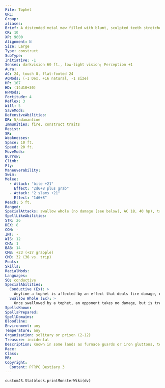 ```yaml
---
File: Tophet
URL: 
Group: 
aliases: 
Brief: A distended metal maw filled with blunt, sculpted teeth stretches across the upper portion of this rotund iron effigy.
CR: 10
XP: 9600
Alignment: N
Size: Large
Type: construct
SubType: 
Initiative: -1
Senses: darkvision 60 ft., low-light vision; Perception +1
Aura: 
AC: 24, touch 8, flat-footed 24
ACMods: (-1 Dex, +16 natural, -1 size)
HP: 107
HD: (14d10+30)
HPMods: 
Fortitude: 4
Reflex: 3
Will: 5
SaveMods: 
DefensiveAbilities: 
DR: 5/adamantine
Immunities: fire, construct traits
Resist: 
SR: 
Weaknesses: 
Space: 10 ft.
Speed: 20 ft.
MoveMods: 
Burrow: 
Climb: 
Fly: 
Maneuverability: 
Swim: 
Melee: 
  - Attack: "bite +21"
    Effect: "2d6+8 plus grab"
  - Attack: "2 slams +21"
    Effect: "1d6+8"
Reach: 5 ft.
Ranged: 
SpecialAttacks: swallow whole (no damage [see below], AC 18, 40 hp), trample (2d6+12, DC 25)
SpellLikeAbilities: 
STR: 26
DEX: 8
CON: -
INT: -
WIS: 12
CHA: 1
BAB: 14
CMB: +23 (+27 grapple)
CMD: 32 (36 vs. trip)
Feats: 
Skills: 
RacialMods: 
Languages: 
SQ: conductive
SpecialAbilities:
  Conductive (Ex): >
    Anytime a tophet is affected by an effect that deals fire damage, determine how much damage the construct would have taken if it were not immune to fire. Creatures currently swallowed whole by the construct take fire damage equal to half of this amount.
  Swallow Whole (Ex): >
    Once swallowed by a tophet, an opponent takes no damage, but is trapped inside the creature's hollow interior. The construct's maw locks down, preventing creatures from climbing back out. A creature can attempt to hack or smash its way out as normal, but a tophet's stomach has hit points equal to one-tenth its actual hit points plus its bonus hit  points for being a construct (totalling 40 hit points for most tophets). Alternatively, a swallowed creature can attempt to pick the lock on the iron hatch in the tophet's stomach by making a DC 30 Disable Device check. If a creature exits by picking the lock, the tophet closes its hatch and can swallow whole again. These locks can also be picked from the outside, but only after the tophet is slain. A Large tophet's belly can hold 1 Medium creature at a time.
SpellsKnown: 
SpellsPrepared: 
SpellDomains: 
Bloodline: 
Environment: any
Temperature: any
Organization: solitary or prison (2-12)
Treasure: incidental
Description: Known in some lands as furnace guards or iron gluttons, tophets have long served in the palaces and prisons of tyrants as vigilant sentinels and dreaded punishments. Appearing as rotund iron statues, often bearing the caricatured visages of past kings or dishonored nobles, these constructs all possess yawning maws, capable of easily gobbling up smaller creatures. Upon consuming a victim, the animate statue becomes a walking prison, holding its victim within with little chance for escape. The iron statue can then return its victim to the proper cell, the feet of its lord, or any other fate its creator determines. In the most feared case, tophets capture or are fed prisoners, then wander out into the desert heat or even rivers of molten rock, where their interiors attain hellish temperatures, torturing and often outright killing those trapped within.  Tophets are often assembled in groups of up to a dozen, where cruel rulers incarcerate traitors and other criminals. Mindless creatures capable only of obeying their masters' whims, these unthinking constructs make incorruptible guardians and are endlessly loyal.  Tophets stand 10 feet tall and weigh 3,000 pounds.  Construction  A tophet's hollow body is made of 3,000 pounds of iron or steel forged in heats comparable to those found in active volcanoes worth 2,000 gp. Tophets can be made of other metals as well, such as bronze or cold iron.  TOPHET  CL 12th; Price 45,000 gp  Construction  Requirements Craft Construct, bull's strength, endure elements, creator must be CL 12th; Skill Craft (sculptures) DC 20; Cost 23,500 gp.
Race: 
Class: 
MR: 
Copyright:
  Content: PFRPG Bestiary 3
---
```

```dataviewjs
customJS.Statblock.printMonsterWiki(dv)
```
